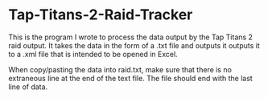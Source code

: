 # Tap-Titans-2-Raid-Tracker

This is the program I wrote to process the data output by the Tap Titans 2 raid output. It takes the data in the form of 
a .txt file and outputs it outputs it to a .xml file that is intended to be opened in Excel.

When copy/pasting the data into raid.txt, make sure that there is no extraneous line at the end of the text file. The file should end with the last line of data.
